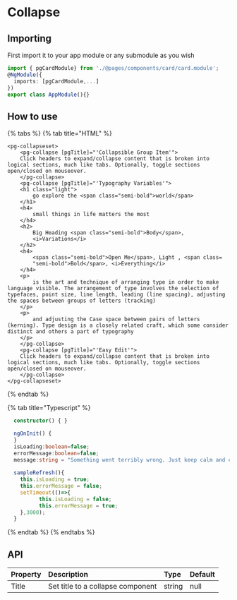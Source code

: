 # Collapse

## Importing

First import it to your app module or any submodule as you wish

```typescript
import { pgCardModule} from './@pages/components/card/card.module';
@NgModule({
  imports: [pgCardModule,...]
})
export class AppModule(){}
```

## How to use 

{% tabs %}
{% tab title="HTML" %}
```markup
<pg-collapseset>
    <pg-collapse [pgTitle]="'Collapsible Group Item'">
    Click headers to expand/collapse content that is broken into logical sections, much like tabs. Optionally, toggle sections open/closed on mouseover.
    </pg-collapse>
    <pg-collapse [pgTitle]="'Typography Variables'">
    <h1 class="light">
        go explore the <span class="semi-bold">world</span>
    </h1>
    <h4>
        small things in life matters the most
    </h4>
    <h2>
        Big Heading <span class="semi-bold">Body</span>,
        <i>Variations</i>
    </h2>
    <h4>
        <span class="semi-bold">Open Me</span>, Light , <span class=
        "semi-bold">Bold</span>, <i>Everything</i>
    </h4>
    <p>
        is the art and technique of arranging type in order to make language visible. The arrangement of type involves the selection of typefaces, point size, line length, leading (line spacing), adjusting the spaces between groups of letters (tracking)
    </p>
    <p>
        and adjusting the Case space between pairs of letters (kerning). Type design is a closely related craft, which some consider distinct and others a part of typography
    </p>
    </pg-collapse>
    <pg-collapse [pgTitle]="'Easy Edit'">
    Click headers to expand/collapse content that is broken into logical sections, much like tabs. Optionally, toggle sections open/closed on mouseover.
    </pg-collapse>
</pg-collapseset>
```
{% endtab %}

{% tab title="Typescript" %}
```typescript
  constructor() { }

  ngOnInit() {
  }
  isLoading:boolean=false;
  errorMessage:boolean=false;
  message:string = "Something went terribly wrong. Just keep calm and carry on!";
  
  sampleRefresh(){
    this.isLoading = true;
    this.errorMessage = false;
    setTimeout(()=>{
          this.isLoading = false;
          this.errorMessage = true;
    },3000);
  }
```
{% endtab %}
{% endtabs %}

## API

| Property | Description | Type | Default |
| :--- | :--- | :--- | :--- |
| Title | Set title to a collapse component | string | null |



